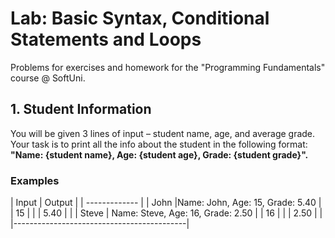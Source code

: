 # Lab: Basic Syntax, Conditional Statements and Loops
Problems for exercises and homework for the "Programming Fundamentals" course @ SoftUni.

## 1.	Student Information

You will be given 3 lines of input – student name, age, and average grade. Your task is to print all the info about the student in the following format: **"Name: {student name}, Age: {student age}, Grade: {student grade}".**

### Examples

| Input | Output |
| -------------  | 
| John  |Name: John, Age: 15, Grade: 5.40   |
| 15    |                                   |
| 5.40  |                                   |
| Steve | Name: Steve, Age: 16, Grade: 2.50 |
| 16    |                                   |
| 2.50  |                                   |
|-------------------------------------------|



